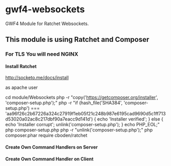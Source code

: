 # gwf4-websockets
GWF4 Module for Ratchet Websockets.

## This module is using Ratchet and Composer

### For TLS You will need NGINX


#### Install Ratchet

http://socketo.me/docs/install

  as apache user

  cd module/Websockets
  php -r "copy('https://getcomposer.org/installer', 'composer-setup.php');"
  php -r "if (hash_file('SHA384', 'composer-setup.php') === 'aa96f26c2b67226a324c27919f1eb05f21c248b987e6195cad9690d5c1ff713d53020a02ac8c217dbf90a7eacc9d141d') { echo 'Installer verified'; } else { echo 'Installer corrupt'; unlink('composer-setup.php'); } echo PHP_EOL;"
  php composer-setup.php
  php -r "unlink('composer-setup.php');"
  php composer.phar require cboden/ratchet
  
  
#### Create Own Command Handlers on Server


#### Create Own Command Handler on Client

